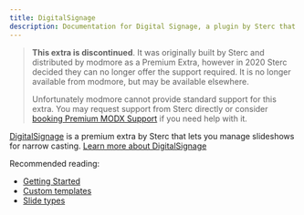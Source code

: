 ```yaml
---
title: DigitalSignage
description: Documentation for Digital Signage, a plugin by Sterc that lets you manage slideshows for narrow casting.
---
```


> **This extra is discontinued**. It was originally built by Sterc and distributed by modmore as a Premium Extra, however in 2020 Sterc decided they can no longer offer the support required. It is no longer available from modmore, but may be available elsewhere.
>
> Unfortunately modmore cannot provide standard support for this extra. You may request support from Sterc directly or consider [booking Premium MODX Support](https://modmore.com/premium-modx-support/) if you need help with it.


[DigitalSignage](https://modmore.com/digitalsignage/) is a premium extra by Sterc that lets you manage slideshows for narrow casting. [Learn more about DigitalSignage](https://modmore.com/digitalsignage/)

Recommended reading:

- [Getting Started](Getting_Started)
- [Custom templates](Custom_Templates)
- [Slide types](Slide_Types)
